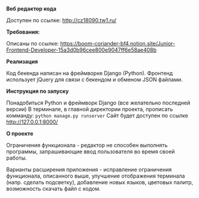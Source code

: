 **Веб редактор кода**

Доступен по ссылке: http://cz18090.tw1.ru/

**Требования:**

Описаны по ссылке: https://boom-coriander-bf4.notion.site/Junior-Frontend-Developer-15a3d0b96cee800e9047ff6e58ae408b

**Реализация**

Код бекенда написан на фреймворке Django (Python).
Фронтенд использует jQuery для связи с бекендом и обменом JSON файлами.

**Инструкция по запуску**

Понадобиться Python и фреймворк Django (все желательно последней версии)
В терминале, в главной директории проекта, прописать комманду:
`python manage.py runserver`
Сайт будет доступен по ссылке http://127.0.0.1:8000/

**О проекте**

Ограничения функционала - редактор не способен выполнять программы, запрашивающие ввод пользователя во время своей работы.

Варианты расширения приложения - исправление ограничения функционала, описанного выше, улучшение отображения терминала (напр. сделать подсветку), добавление новых языков, цветовых палитр, возможность скачать файл с кодом.
